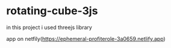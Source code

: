 # rotating-cube-3js
in this project i used threejs library

app on netfily(https://ephemeral-profiterole-3a0659.netlify.app)
